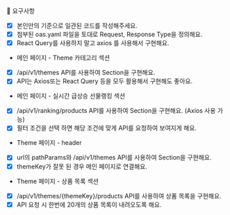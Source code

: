 📝 요구사항
- [X] 본인만의 기준으로 일관된 코드를 작성해주세요.
- [X] 첨부된 oas.yaml 파일을 토대로 Request, Response Type을 정의해요.
- [X] React Query를 사용하지 말고 axios 를 사용해서 구현해요.
- 메인 페이지 - Theme 카테고리 섹션
- [X] /api/v1/themes API를 사용하여 Section을 구현해요.
- [X] API는 Axios또는 React Query 등을 모두 활용해서 구현해도 좋아요.
- 메인 페이지 - 실시간 급상승 선물랭킹 섹션
- [X] /api/v1/ranking/products API를 사용하여 Section을 구현해요. (Axios 사용 가능)
- [X] 필터 조건을 선택 하면 해당 조건에 맞게 API를 요청하여 보여지게 해요.
- Theme 페이지 - header
- [X] url의 pathParams와 /api/v1/themes API를 사용하여 Section을 구현해요.
- [X] themeKey가 잘못 된 경우 메인 페이지로 연결해요.
- Theme 페이지 - 상품 목록 섹션
- [X] /api/v1/themes/{themeKey}/products API를 사용하여 상품 목록을 구현해요.
- [X] API 요청 시 한번에 20개의 상품 목록이 내려오도록 해요.
